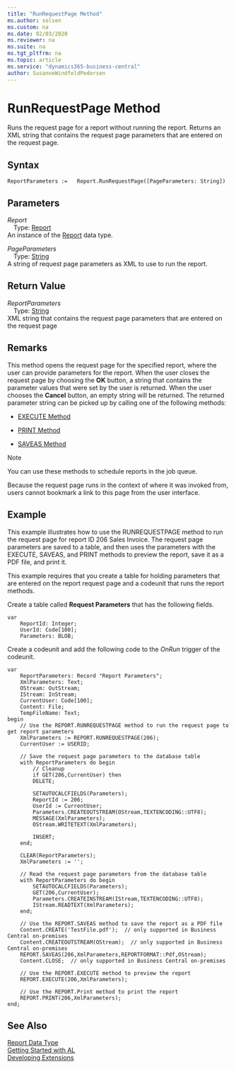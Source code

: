 ```yaml
---
title: "RunRequestPage Method"
ms.author: solsen
ms.custom: na
ms.date: 02/03/2020
ms.reviewer: na
ms.suite: na
ms.tgt_pltfrm: na
ms.topic: article
ms.service: "dynamics365-business-central"
author: SusanneWindfeldPedersen
---
```

[//]: # (START>DO_NOT_EDIT)
[//]: # (IMPORTANT:Do not edit any of the content between here and the END>DO_NOT_EDIT.)
[//]: # (Any modifications should be made in the .xml files in the ModernDev repo.)
# RunRequestPage Method
Runs the request page for a report without running the report. Returns an XML string that contains the request page parameters that are entered on the request page.


## Syntax
```
ReportParameters :=   Report.RunRequestPage([PageParameters: String])
```
## Parameters
*Report*  
&emsp;Type: [Report](report-data-type.md)  
An instance of the [Report](report-data-type.md) data type.  

*PageParameters*  
&emsp;Type: [String](../string/string-data-type.md)  
A string of request page parameters as XML to use to run the report.  


## Return Value
*ReportParameters*  
&emsp;Type: [String](../string/string-data-type.md)  
XML string that contains the request page parameters that are entered on the request page  


[//]: # (IMPORTANT: END>DO_NOT_EDIT)

## Remarks  
 This method opens the request page for the specified report, where the user can provide parameters for the report. When the user closes the request page by choosing the **OK** button, a string that contains the parameter values that were set by the user is returned. When the user chooses the **Cancel** button, an empty string will be returned. The returned parameter string can be picked up by calling one of the following methods:  

-   [EXECUTE Method](../../methods/devenv-execute-method.md)  

-   [PRINT Method](../../methods/devenv-print-method.md)  

-   [SAVEAS Method](../../methods/devenv-saveas-method.md)  

> [!NOTE]  
>  You can use these methods to schedule reports in the job queue.  

Because the request page runs in the context of where it was invoked from, users cannot bookmark a link to this page from the user interface.  

## Example  
 This example illustrates how to use the RUNREQUESTPAGE method to run the request page for report ID 206 Sales Invoice. The request page parameters are saved to a table, and then uses the parameters with the EXECUTE, SAVEAS, and PRINT methods to preview the report, save it as a PDF file, and print it.  

 This example requires that you create a table for holding parameters that are entered on the report request page and a codeunit that runs the report methods.  

 Create a table called **Request Parameters** that has the following fields.  

```  
var
    ReportId: Integer;
    UserId: Code[100];
    Parameters: BLOB;
```  

 Create a codeunit and add the following code to the *OnRun* trigger of the codeunit.  

```  
var
    ReportParameters: Record "Report Parameters";
    XmlParameters: Text;
    OStream: OutStream;
    IStream: InStream;
    CurrentUser: Code[100];
    Content: File;
    TempFileName: Text;
begin
    // Use the REPORT.RUNREQUESTPAGE method to run the request page to get report parameters  
    XmlParameters := REPORT.RUNREQUESTPAGE(206);  
    CurrentUser := USERID;  
    
    // Save the request page parameters to the database table  
    with ReportParameters do begin  
        // Cleanup  
        if GET(206,CurrentUser) then  
        DELETE;  
    
        SETAUTOCALCFIELDS(Parameters);  
        ReportId := 206;  
        UserId := CurrentUser;  
        Parameters.CREATEOUTSTREAM(OStream,TEXTENCODING::UTF8);  
        MESSAGE(XmlParameters);  
        OStream.WRITETEXT(XmlParameters);  
    
        INSERT;  
    end;  
    
    CLEAR(ReportParameters);  
    XmlParameters := '';  
    
    // Read the request page parameters from the database table  
    with ReportParameters do begin  
        SETAUTOCALCFIELDS(Parameters);  
        GET(206,CurrentUser);  
        Parameters.CREATEINSTREAM(IStream,TEXTENCODING::UTF8);  
        IStream.READTEXT(XmlParameters);  
    end;  
    
    // Use the REPORT.SAVEAS method to save the report as a PDF file  
    Content.CREATE('TestFile.pdf');  // only supported in Business Central on-premises
    Content.CREATEOUTSTREAM(OStream);  // only supported in Business Central on-premises
    REPORT.SAVEAS(206,XmlParameters,REPORTFORMAT::Pdf,OStream);  
    Content.CLOSE;  // only supported in Business Central on-premises
    
    // Use the REPORT.EXECUTE method to preview the report  
    REPORT.EXECUTE(206,XmlParameters);  
    
    // Use the REPORT.Print method to print the report  
    REPORT.PRINT(206,XmlParameters);  
end;

```  


## See Also
[Report Data Type](report-data-type.md)  
[Getting Started with AL](../../devenv-get-started.md)  
[Developing Extensions](../../devenv-dev-overview.md)
